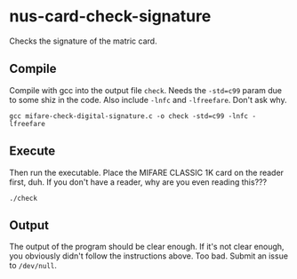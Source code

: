 # nus-card-check-signature
Checks the signature of the matric card.

Compile
---------
Compile with gcc into the output file `check`. Needs the `-std=c99` param due to some shiz in the code. Also include `-lnfc` and `-lfreefare`. Don't ask why.

`gcc mifare-check-digital-signature.c -o check -std=c99 -lnfc -lfreefare`

Execute
--------
Then run the executable. Place the MIFARE CLASSIC 1K card on the reader first, duh. If you don't have a reader, why are you even reading this???

`./check`

Output
--------
The output of the program should be clear enough. If it's not clear enough, you obviously didn't follow the instructions above. Too bad. Submit an issue to `/dev/null`.
